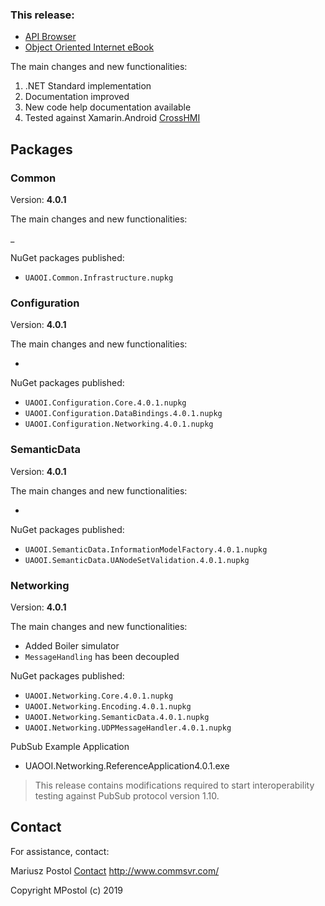 ﻿
### This release:

* [API Browser](http://www.commsvr.com/download/OPC-UA-OOI/index.html)
* [Object Oriented Internet eBook](https://commsvr.gitbook.io/ooi)

The main changes and new functionalities:

1. .NET Standard implementation
2. Documentation improved
3. New code help documentation available
4. Tested against Xamarin.Android [CrossHMI](https://drutol.github.io/ReactiveNetworking.CrossHMI/)

## Packages

### Common

Version: **4.0.1**

The main changes and new functionalities:

_ 

NuGet packages published:

- `UAOOI.Common.Infrastructure.nupkg`

### Configuration

Version: **4.0.1**

The main changes and new functionalities:

- 

NuGet packages published:

- `UAOOI.Configuration.Core.4.0.1.nupkg`
- `UAOOI.Configuration.DataBindings.4.0.1.nupkg`
- `UAOOI.Configuration.Networking.4.0.1.nupkg`

### SemanticData

Version: **4.0.1**

The main changes and new functionalities:

- 

NuGet packages published:

- `UAOOI.SemanticData.InformationModelFactory.4.0.1.nupkg`
- `UAOOI.SemanticData.UANodeSetValidation.4.0.1.nupkg`

### Networking

Version: **4.0.1**

The main changes and new functionalities:

- Added Boiler simulator
- `MessageHandling` has been decoupled 

NuGet packages published:
- `UAOOI.Networking.Core.4.0.1.nupkg`
- `UAOOI.Networking.Encoding.4.0.1.nupkg`
- `UAOOI.Networking.SemanticData.4.0.1.nupkg`
- `UAOOI.Networking.UDPMessageHandler.4.0.1.nupkg`

PubSub Example Application

- UAOOI.Networking.ReferenceApplication4.0.1.exe

> This release contains modifications required to start interoperability testing against PubSub protocol version 1.10.

## Contact

For assistance, contact:

Mariusz Postol
[Contact](http://www.commsvr.com/tabid/85/language/en-US/Default.aspx)
http://www.commsvr.com/

Copyright MPostol (c) 2019

